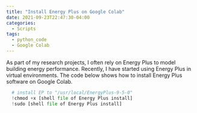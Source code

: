 ```yaml
---
title: "Install Energy Plus on Google Colab"
date: 2021-09-23T22:47:30-04:00
categories:
  - Scripts
tags:
  - python_code
  - Google Colab
---
```

As part of my research projects, I often rely on Energy Plus to model building energy performance. Recently, I have started using Energy Plus in virtual environments. The code below shows how to install Energy Plus software on Google Colab.

```python
  # install EP to "/usr/local/EnergyPlus-9-5-0"
  !chmod +x [shell file of Energy Plus install]
  !sudo [shell file of Energy Plus install]
```

